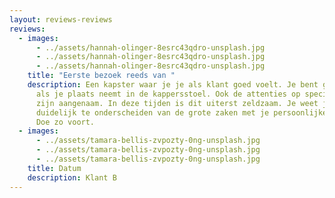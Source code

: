 ```yaml
---
layout: reviews-reviews
reviews:
  - images:
      - ../assets/hannah-olinger-8esrc43qdro-unsplash.jpg
      - ../assets/hannah-olinger-8esrc43qdro-unsplash.jpg
      - ../assets/hannah-olinger-8esrc43qdro-unsplash.jpg
    title: "Eerste bezoek reeds van "
    description: Een kapster waar je je als klant goed voelt. Je bent geen nummer
      als je plaats neemt in de kappersstoel. Ook de attenties op speciale dagen
      zijn aangenaam. In deze tijden is dit uiterst zeldzaam. Je weet je
      duidelijk te onderscheiden van de grote zaken met je persoonlijke inbreng.
      Doe zo voort.
  - images:
      - ../assets/tamara-bellis-zvpozty-0ng-unsplash.jpg
      - ../assets/tamara-bellis-zvpozty-0ng-unsplash.jpg
      - ../assets/tamara-bellis-zvpozty-0ng-unsplash.jpg
    title: Datum
    description: Klant B
---
```

